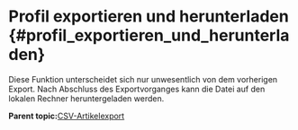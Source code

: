 # Profil exportieren und herunterladen {#profil_exportieren_und_herunterladen}

Diese Funktion unterscheidet sich nur unwesentlich von dem vorherigen Export. Nach Abschluss des Exportvorganges kann die Datei auf den lokalen Rechner heruntergeladen werden.

**Parent topic:**[CSV-Artikelexport](8_8_1a_CSV_Artikel_Export.md)

